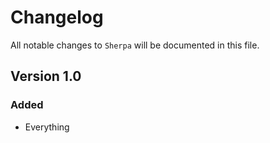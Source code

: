 # Changelog

All notable changes to `Sherpa` will be documented in this file.

## Version 1.0

### Added
- Everything
